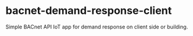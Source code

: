 # bacnet-demand-response-client
Simple BACnet API IoT app for demand response on client side or building.
